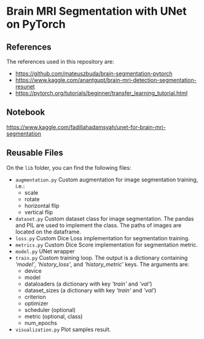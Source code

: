 # Brain MRI Segmentation with UNet on PyTorch

## References

The references used in this repository are:
- https://github.com/mateuszbuda/brain-segmentation-pytorch
- https://www.kaggle.com/anantgupt/brain-mri-detection-segmentation-resunet
- https://pytorch.org/tutorials/beginner/transfer_learning_tutorial.html

## Notebook

https://www.kaggle.com/fadillahadamsyah/unet-for-brain-mri-segmentation

## Reusable Files

On the `lib` folder, you can find the following files:
- `augmentation.py` Custom augmentation for image segmentation training, i.e.:
    - scale
    - rotate
    - horizontal flip
    - vertical flip
- `dataset.py` Custom dataset class for image segmentation. The pandas and PIL are used to implement the class. The paths of images are located on the dataframe.
- `loss.py` Custom Dice Loss implementation for segmentation training.
- `metrics.py` Custom Dice Score implementation for segmentation metric.
- `model.py` UNet wrapper
- `train.py` Custom training loop. The output is a dictionary containing *'model'*, *'history_loss'*, and *'history_metric'* keys. The arguments are:
    - device
    - model
    - dataloaders (a dictionary with key *'train'* and *'val'*)
    - dataset_sizes (a dictionary with key *'train'* and *'val'*)
    - criterion
    - optimizer
    - scheduler (optional)
    - metric (optional, class)
    - num_epochs
- `visualization.py` Plot samples result.